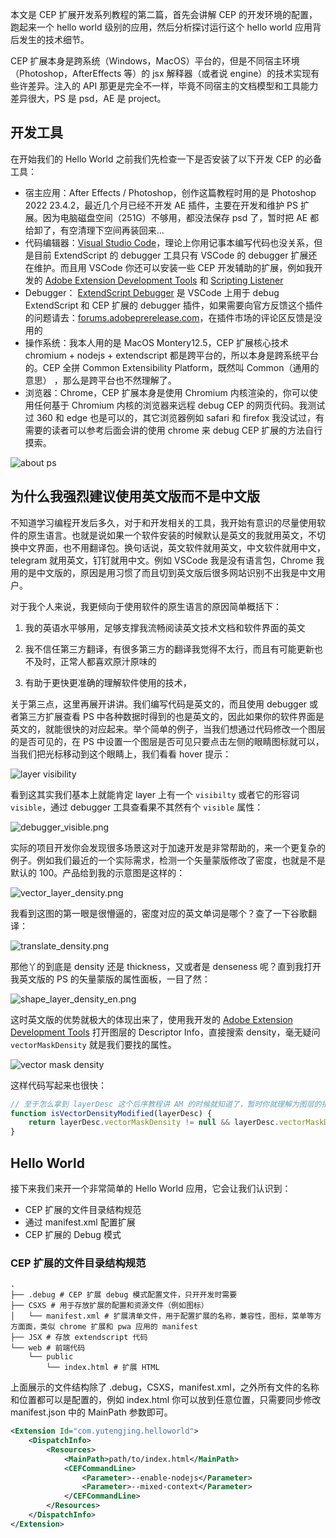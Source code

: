 本文是 CEP 扩展开发系列教程的第二篇，首先会讲解 CEP 的开发环境的配置，跑起来一个 hello world 级别的应用，然后分析探讨运行这个 hello world 应用背后发生的技术细节。

CEP 扩展本身是跨系统（Windows，MacOS）平台的，但是不同宿主环境（Photoshop，AfterEffects 等）的 jsx  解释器（或者说 engine）的技术实现有些许差异。注入的 API 那更是完全不一样，毕竟不同宿主的文档模型和工具能力差异很大，PS 是 psd，AE 是 project。

## 开发工具

在开始我们的 Hello World 之前我们先检查一下是否安装了以下开发 CEP 的必备工具：

- 宿主应用：After Effects / Photoshop，创作这篇教程时用的是 Photoshop 2022 23.4.2，最近几个月已经不开发 AE 插件，主要在开发和维护 PS 扩展。因为电脑磁盘空间（251G）不够用，都没法保存 psd 了，暂时把 AE 都给卸了，有空清理下空间再装回来...
- 代码编辑器：[Visual Studio Code](https://code.visualstudio.com/)，理论上你用记事本编写代码也没关系，但是目前 ExtendScript 的 debugger 工具只有 VSCode 的 debugger 扩展还在维护。而且用 VSCode 你还可以安装一些 CEP 开发辅助的扩展，例如我开发的 [Adobe Extension Development Tools](https://marketplace.visualstudio.com/items?itemName=YuTengjing.adobe-extension-devtools) 和 [Scripting Listener](https://marketplace.visualstudio.com/items?itemName=YuTengjing.scripting-listener)
- Debugger： [ExtendScript Debugger](https://marketplace.visualstudio.com/items?itemName=Adobe.extendscript-debug&ssr=false#review-details) 是 VSCode 上用于 debug ExtendScript 和 CEP 扩展的 debugger 插件，如果需要向官方反馈这个插件的问题请去：[forums.adobeprerelease.com](https://forums.adobeprerelease.com/exmancmd/discussion/160/extendscript-debugger-2-0-beta-3-0-release/p1)，在插件市场的评论区反馈是没用的
- 操作系统：我本人用的是 MacOS Montery12.5，CEP 扩展核心技术 chromium + nodejs + extendscript 都是跨平台的，所以本身是跨系统平台的。CEP 全拼 Common Extensibility Platform，既然叫 Common（通用的意思） ，那么是跨平台也不然理解了。
- 浏览器：Chrome，CEP 扩展本身是使用 Chromium 内核渲染的，你可以使用任何基于 Chromium 内核的浏览器来远程 debug CEP 的网页代码。我测试过 360 和 edge 也是可以的，其它浏览器例如 safari 和 firefox 我没试过，有需要的读者可以参考后面会讲的使用 chrome 来 debug CEP 扩展的方法自行摸索。

![about ps](https://s2.loli.net/2022/08/02/QXMIrGScPwCOkWa.png)

## 为什么我强烈建议使用英文版而不是中文版

不知道学习编程开发后多久，对于和开发相关的工具，我开始有意识的尽量使用软件的原生语言。也就是说如果一个软件安装的时候默认是英文的我就用英文，不切换中文界面，也不用翻译包。换句话说，英文软件就用英文，中文软件就用中文，telegram 就用英文，钉钉就用中文。例如 VSCode 我是没有语言包，Chrome 我用的是中文版的，原因是用习惯了而且切到英文版后很多网站识别不出我是中文用户。

对于我个人来说，我更倾向于使用软件的原生语言的原因简单概括下：

1. 我的英语水平够用，足够支撑我流畅阅读英文技术文档和软件界面的英文

2. 我不信任第三方翻译，有很多第三方的翻译我觉得不太行，而且有可能更新也不及时，正常人都喜欢原汁原味的

3. 有助于更快更准确的理解软件使用的技术，

关于第三点，这里再展开讲讲。我们编写代码是英文的，而且使用 debugger 或者第三方扩展查看 PS 中各种数据时得到的也是英文的，因此如果你的软件界面是英文的，就能很快的对应起来。举个简单的例子，当我们想通过代码修改一个图层的是否可见的，在 PS 中设置一个图层是否可见只要点击左侧的眼睛图标就可以，当我们把光标移动到这个眼睛上，我们看看 hover 提示：

![layer visibility](https://s2.loli.net/2022/08/02/ZiY3fVj2yHmUCdQ.png)

看到这其实我们基本上就能肯定 layer 上有一个 `visibilty` 或者它的形容词 `visible`，通过 debugger 工具查看果不其然有个 `visible` 属性：

![debugger_visible.png](https://s2.loli.net/2022/08/02/4ZI6sCDcT2jaYpP.png)

实际的项目开发你会发现很多场景这对于加速开发是非常帮助的，来一个更复杂的例子。例如我们最近的一个实际需求，检测一个矢量蒙版修改了密度，也就是不是默认的 100。产品给到我的示意图是这样的：

![vector_layer_density.png](https://s2.loli.net/2022/08/02/HyaQe3UBmKi1ZjG.png)

我看到这图的第一眼是很懵逼的，密度对应的英文单词是哪个？查了一下谷歌翻译：

![translate_density.png](https://s2.loli.net/2022/08/02/GUMr9diTnogKV1J.png)

那他丫的到底是 density 还是 thickness，又或者是 denseness 呢？直到我打开我英文版的 PS 的矢量蒙版的属性面板，一目了然：

![shape_layer_density_en.png](https://s2.loli.net/2022/08/02/3MHvSbp5k7cEg1l.png)

这时英文版的优势就极大的体现出来了，使用我开发的 [Adobe Extension Development Tools](https://marketplace.visualstudio.com/items?itemName=YuTengjing.adobe-extension-devtools&ssr=false#review-details) 打开图层的 Descriptor Info，直接搜索 density，毫无疑问 `vectorMaskDensity` 就是我们要找的属性。

![vector mask density](https://s2.loli.net/2022/08/02/vi1PkodOySqwxs6.png)

这样代码写起来也很快：

```javascript
// 至于怎么拿到 layerDesc 这个后序教程讲 AM 的时候就知道了，暂时你就理解为图层的描述对象，和底层 c++ 图层的结构体对应
function isVectorDensityModified(layerDesc) {
    return layerDesc.vectorMaskDensity != null && layerDesc.vectorMaskDensity !== 255;
}
```

## Hello World

接下来我们来开一个非常简单的 Hello World 应用，它会让我们认识到：

- CEP 扩展的文件目录结构规范
- 通过 manifest.xml 配置扩展
- CEP 扩展的 Debug 模式

### CEP 扩展的文件目录结构规范

```
.
├── .debug # CEP 扩展 debug 模式配置文件，只开开发时需要
├── CSXS # 用于存放扩展的配置和资源文件（例如图标）
│   └── manifest.xml # 扩展清单文件，用于配置扩展的名称，兼容性，图标，菜单等方方面面，类似 chrome 扩展和 pwa 应用的 manifest
├── JSX # 存放 extendscript 代码
└── web # 前端代码
    └── public
        └── index.html # 扩展 HTML
```

上面展示的文件结构除了 .debug，CSXS，manifest.xml，之外所有文件的名称和位置都可以是配置的，例如 index.html 你可以放到任意位置，只需要同步修改 manifest.json 中的 MainPath 参数即可。

```xml
<Extension Id="com.yutengjing.helloworld">
    <DispatchInfo>
        <Resources>
            <MainPath>path/to/index.html</MainPath>
            <CEFCommandLine>
                <Parameter>--enable-nodejs</Parameter>
                <Parameter>--mixed-context</Parameter>
            </CEFCommandLine>
        </Resources>
    </DispatchInfo>
</Extension>
```

